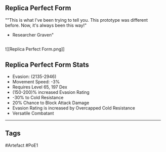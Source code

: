## Replica Perfect Form
""This is what I've been trying to tell you. This prototype
was different before. Now, it's always been this way!"
- Researcher Graven"
##
![[Replica Perfect Form.png]]
## Replica Perfect Form Stats
- Evasion: (2135-2946)
- Movement Speed: -3%
- Requires Level 65, 197 Dex
- (150-200)% increased Evasion Rating
- -30% to Cold Resistance
- 20% Chance to Block Attack Damage
- Evasion Rating is increased by Overcapped Cold Resistance
- Versatile Combatant


---
## Tags
#Artefact
#PoE1
